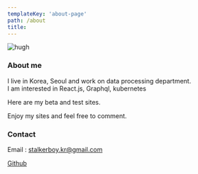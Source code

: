 ```yaml
---
templateKey: 'about-page'
path: /about
title: 
---
```

![hugh](/img/img1.jpg)
### About me
I live in Korea, Seoul and work on data processing department.  
I am interested in React.js, Graphql, kubernetes

Here are my beta and test sites.

Enjoy my sites and feel free to comment.

### Contact
Email : [stalkerboy.kr@gmail.com](stalkerboy.kr@gmail.com)

[Github](https://github.com/stalkerboy)